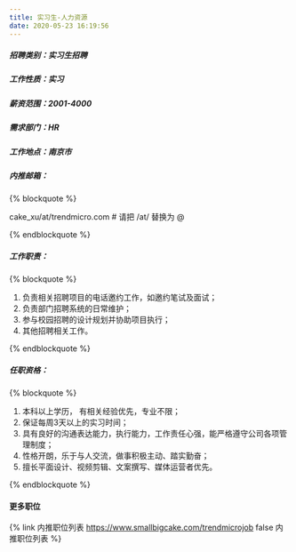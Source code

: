 ```yaml
---
title: 实习生-人力资源
date: 2020-05-23 16:19:56
---
```

##### 招聘类别：实习生招聘
##### 工作性质：实习
##### 薪资范围：2001-4000
##### 需求部门：HR
##### 工作地点：南京市
##### 内推邮箱：
{% blockquote %}  

cake_xu/at/trendmicro.com # 请把 /at/ 替换为 @

{% endblockquote %}

##### 工作职责：
{% blockquote %}  

1. 负责相关招聘项目的电话邀约工作，如邀约笔试及面试；
2. 负责部门招聘系统的日常维护；
3. 参与校园招聘的设计规划并协助项目执行；
3. 其他招聘相关工作。 

{% endblockquote %}

##### 任职资格：
{% blockquote %}  

1. 本科以上学历， 有相关经验优先，专业不限；
2. 保证每周3天以上的实习时间；
3. 具有良好的沟通表达能力，执行能力，工作责任心强，能严格遵守公司各项管理制度；
4. 性格开朗，乐于与人交流，做事积极主动、踏实勤奋；
5. 擅长平面设计、视频剪辑、文案撰写、媒体运营者优先。

{% endblockquote %}

#### 更多职位
{% link 内推职位列表 https://www.smallbigcake.com/trendmicrojob false 内推职位列表 %}

